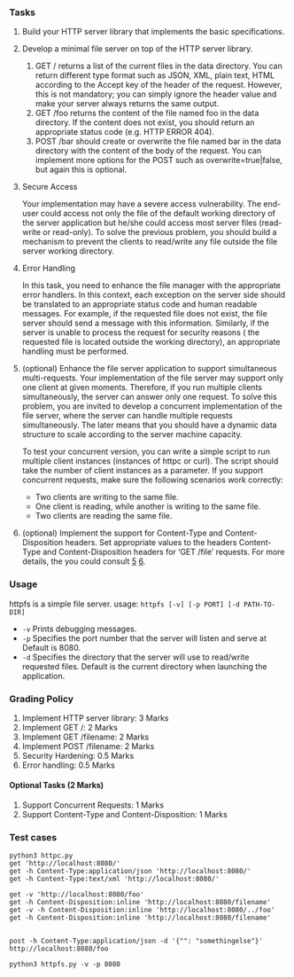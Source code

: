 ### Tasks
1. Build your HTTP server library that implements the basic specifications.
2. Develop a minimal file server on top of the HTTP server library.
    1. GET / returns a list of the current files in the data directory. You can return different type format such as JSON, XML, plain text, HTML according to the Accept key of the header of the request. However, this is not mandatory; you can simply ignore the header value and make your server always returns the same output.
    2. GET /foo returns the content of the file named foo in the data directory. If the content does not exist, you should return an appropriate status code (e.g. HTTP ERROR 404).
    3. POST /bar should create or overwrite the file named bar in the data directory with the content of the body of the request. You can implement more options for the POST such as overwrite=true|false, but again this is optional.
3. Secure Access

    Your implementation may have a severe access vulnerability. The end-user could access not only the file of the default working directory of the server application but he/she could access most server files (read-write or read-only). To solve the previous problem, you should build a mechanism to prevent the clients to read/write any file outside the file server working directory.
4. Error Handling

    In this task, you need to enhance the file manager with the appropriate error handlers. In this context, each exception on the server side should be translated to an appropriate status code and human readable messages. For example, if the requested file does not exist, the file server should send a message with this information. Similarly, if the server is unable to process the request for security reasons ( the requested file is located outside the working directory), an appropriate handling must be performed.
5. (optional) Enhance the file server application to support simultaneous multi-requests.
    Your implementation of the file server may support only one client at given moments. Therefore, if you run multiple clients simultaneously, the server can answer only one request. To solve this problem, you are invited to develop a concurrent implementation of the file server, where the server can handle multiple requests simultaneously. The later means that you should have a dynamic data structure to scale according to the server machine capacity.
    
    To test your concurrent version, you can write a simple script to run multiple client instances (instances of httpc or curl). The script should take the number of client instances as a parameter. If you support concurrent requests, make sure the following scenarios work correctly:
    - Two clients are writing to the same file.
    - One client is reading, while another is writing to the same file.
    - Two clients are reading the same file.

6. (optional) Implement the support for Content-Type and Content-Disposition headers.
    Set appropriate values to the headers Content-Type and Content-Disposition headers for ‘GET /file’ requests. For more details, the you could consult 
    [5](https://www.w3.org/Protocols/rfc1341/4_Content-Type.html)
    [6](https://developer.mozilla.org/en-US/docs/Web/HTTP/Headers/Content-Disposition).

### Usage
httpfs is a simple file server.
usage: `httpfs [-v] [-p PORT] [-d PATH-TO-DIR]`

* `-v` Prints debugging messages.
* `-p` Specifies the port number that the server will listen and serve at Default is 8080.
* `-d` Specifies the directory that the server will use to read/write requested files. Default is the current directory when launching the application.

### Grading Policy
1. Implement HTTP server library: 3 Marks
2. Implement GET /: 2 Marks
3. Implement GET /filename: 2 Marks
4. Implement POST /filename: 2 Marks
5. Security Hardening: 0.5 Marks
6. Error handling: 0.5 Marks
#### Optional Tasks (2 Marks)
1. Support Concurrent Requests: 1 Marks
2. Support Content-Type and Content-Disposition: 1 Marks

### Test cases
```
python3 httpc.py
get 'http://localhost:8080/'
get -h Content-Type:application/json 'http://localhost:8080/'
get -h Content-Type:text/xml 'http://localhost:8080/'

get -v 'http://localhost:8080/foo'
get -h Content-Disposition:inline 'http://localhost:8080/filename'
get -v -h Content-Disposition:inline 'http://localhost:8080/../foo'
get -h Content-Disposition:inline 'http://localhost:8080/filename'


post -h Content-Type:application/json -d '{"": "somethingelse"}' http://localhost:8080/foo

python3 httpfs.py -v -p 8080


```
